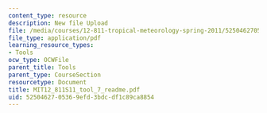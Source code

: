 ```yaml
---
content_type: resource
description: New file Upload
file: /media/courses/12-811-tropical-meteorology-spring-2011/5250462705369efd3bdcdf1c89ca8854_MIT12_811S11_tool_7_readme.pdf
file_type: application/pdf
learning_resource_types:
- Tools
ocw_type: OCWFile
parent_title: Tools
parent_type: CourseSection
resourcetype: Document
title: MIT12_811S11_tool_7_readme.pdf
uid: 52504627-0536-9efd-3bdc-df1c89ca8854
---
```

